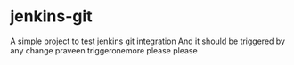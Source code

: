 # jenkins-git

A simple project to test jenkins git integration
And it should be triggered by any change
praveen
triggeronemore please please
